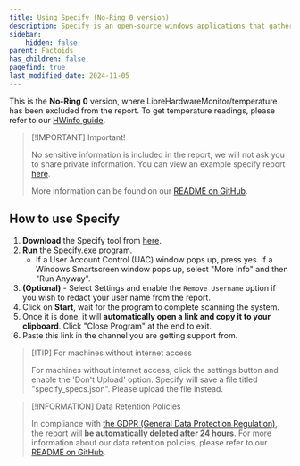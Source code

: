 ```yaml
---
title: Using Specify (No-Ring 0 version)
description: Specify is an open-source windows applications that gathers various data to help us troubleshoot your computer.
sidebar:
    hidden: false
parent: Factoids
has_children: false
pagefind: true
last_modified_date: 2024-11-05
---
```

This is the **No-Ring 0** version, where LibreHardwareMonitor/temperature has been excluded from the report. To get temperature readings, please refer to our [HWinfo guide](/guides/hwinfo).

> [!IMPORTANT] Important!
>
> No sensitive information is included in the report, we will not ask you to share private information. You can view an example specify report [here](https://spec-ify.com/profile/demo-noring0).
>
> More information can be found on our [README on GitHub](https://github.com/Spec-ify/specify/blob/main/README.md). 

## How to use Specify

1. **Download** the Specify tool from [here](https://github.com/Spec-ify/specify/releases/latest/download/Specify_noring0.exe).
2. **Run** the Specify.exe program.
    - If a User Account Control (UAC) window pops up, press yes. If a Windows Smartscreen window pops up, select "More Info" and then "Run Anyway".
3. **(Optional)** - Select Settings and enable the `Remove Username` option if you wish to redact your user name from the report.
4. Click on **Start**, wait for the program to complete scanning the system.
5. Once it is done, it will **automatically open a link and copy it to your clipboard**. Click "Close Program" at the end to exit.
6. Paste this link in the channel you are getting support from.

> [!TIP] For machines without internet access
>
> For machines without internet access, click the settings button and enable the 'Don't Upload' option. Specify will save a file titled "specify_specs.json". Please upload the file instead.

> [!INFORMATION] Data Retention Policies
>
> In compliance with [the GDPR (General Data Protection Regulation)](https://gdpr-info.eu/), the report will **be automatically deleted after 24 hours**. For more information about our data retention policies, please refer to our [README on GitHub](https://github.com/Spec-ify/specify/blob/main/README.md).